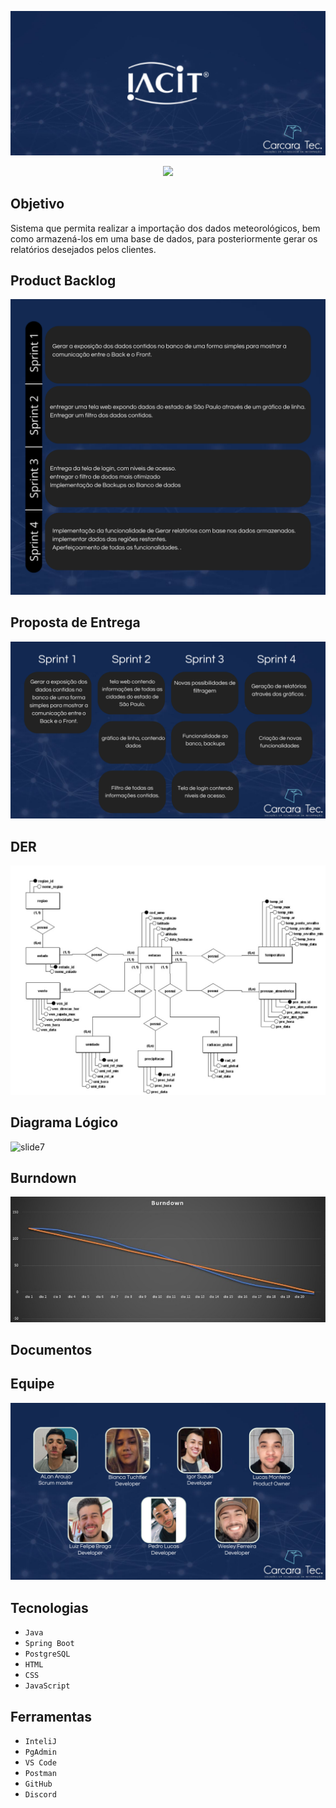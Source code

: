 ![slide1](https://github.com/CarcaraTec/IACIT/blob/d0dfc7916dbcba8dd33ff813b087f2167b0b7db8/Apresentacao/API%20IACIT.png)

<p align="center">
<img src="http://img.shields.io/static/v1?label=STATUS&message=EM%20DESENVOLVIMENTO&color=GREEN&style=for-the-badge"/>
</p>

## Objetivo
Sistema que permita realizar a importação dos dados meteorológicos, bem como armazená-los em uma base de dados, para posteriormente gerar os relatórios desejados pelos clientes.

## Product Backlog
![slide3](https://github.com/CarcaraTec/IACIT/blob/e82eb5fce56de059987770dc1afefbc74d0f1086/Apresentacao/Product%20Backlog.png)

## Proposta de Entrega
![slide4](https://github.com/CarcaraTec/IACIT/blob/201696efa15756ee842359caa6c0451926ceab5d/Apresentacao/Cards.png)


## DER
![slide6](https://github.com/CarcaraTec/IACIT/blob/32716bda88ca3134b6c54f3f00f83557940063d3/DataBase/modelagem_img1.jpeg)
## Diagrama Lógico
![slide7](https://github.com/CarcaraTec/IACIT/blob/03f3c9bccdaa657cee9125b744f7bcb3620601f7/DataBase/L%C3%B3gico_img.png)
## Burndown
![slide8](https://github.com/CarcaraTec/IACIT/blob/376b323bc0c5e8cdd07dbe9ee06a863cf4b3f7a0/Apresentacao/burndown%20sprint2.jpeg)
## Documentos


## Equipe
![slide9](https://github.com/CarcaraTec/IACIT/blob/0fd88f9531d908bbac4b1f549a502565b73f96f3/Apresentacao/Equipe.png)

## Tecnologias

- `Java`
- `Spring Boot`
- `PostgreSQL`
- `HTML`
- `CSS`
- `JavaScript`

## Ferramentas

- `InteliJ`
- `PgAdmin`
- `VS Code`
- `Postman`
- `GitHub`
- `Discord`



  
